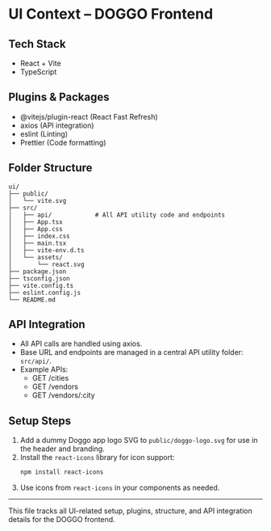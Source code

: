 # UI Context – DOGGO Frontend

## Tech Stack
- React + Vite
- TypeScript

## Plugins & Packages
- @vitejs/plugin-react (React Fast Refresh)
- axios (API integration)
- eslint (Linting)
- Prettier (Code formatting)

## Folder Structure
```
ui/
├── public/
│   └── vite.svg
├── src/
│   ├── api/            # All API utility code and endpoints
│   ├── App.tsx
│   ├── App.css
│   ├── index.css
│   ├── main.tsx
│   ├── vite-env.d.ts
│   └── assets/
│       └── react.svg
├── package.json
├── tsconfig.json
├── vite.config.ts
├── eslint.config.js
└── README.md
```

## API Integration
- All API calls are handled using axios.
- Base URL and endpoints are managed in a central API utility folder: `src/api/`.
- Example APIs:
  - GET /cities
  - GET /vendors
  - GET /vendors/:city

## Setup Steps

1. Add a dummy Doggo app logo SVG to `public/doggo-logo.svg` for use in the header and branding.
2. Install the `react-icons` library for icon support:
   ```sh
   npm install react-icons
   ```
3. Use icons from `react-icons` in your components as needed.

---
This file tracks all UI-related setup, plugins, structure, and API integration details for the DOGGO frontend.
